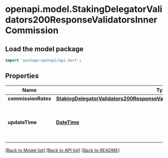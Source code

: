 # openapi.model.StakingDelegatorValidators200ResponseValidatorsInnerCommission

## Load the model package
```dart
import 'package:openapi/api.dart';
```

## Properties
Name | Type | Description | Notes
------------ | ------------- | ------------- | -------------
**commissionRates** | [**StakingDelegatorValidators200ResponseValidatorsInnerCommissionCommissionRates**](StakingDelegatorValidators200ResponseValidatorsInnerCommissionCommissionRates.md) |  | [optional] 
**updateTime** | [**DateTime**](DateTime.md) | update_time is the last time the commission rate was changed. | [optional] 

[[Back to Model list]](../README.md#documentation-for-models) [[Back to API list]](../README.md#documentation-for-api-endpoints) [[Back to README]](../README.md)


